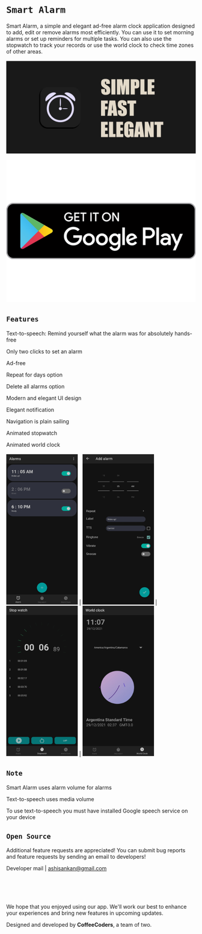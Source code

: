 # ```Smart Alarm```

Smart Alarm, a simple and elegant ad-free alarm clock application designed to add, edit or remove alarms most efficiently. You can use it to set morning alarms or set up reminders for multiple tasks. You can also use the stopwatch to track your records or use the world clock to check time zones of other areas.
<br/><br/>
![Feature Graphics](https://github.com/ashisbehera/Smart_Alarm/blob/master/images/Feature%20Graphics.jpg)

[![Google Play](https://github.com/ashisbehera/Smart_Alarm/blob/master/images/google%20play.png)](https://play.google.com/store/apps/details?id=com.coffeecoders.smartalarm)

## ```Features```

Text-to-speech: Remind yourself what the alarm was for absolutely hands-free

Only two clicks to set an alarm

Ad-free

Repeat for days option

Delete all alarms option

Modern and elegant UI design

Elegant notification

Navigation is plain sailing

Animated stopwatch

Animated world clock
<br/><br/>
<img src=https://github.com/ashisbehera/Smart_Alarm/blob/master/images/alarm.jpg width="190" height="400"> | <img src=https://github.com/ashisbehera/Smart_Alarm/blob/master/images/add%20alarm.jpg width="190" height="400"> | <img src=https://github.com/ashisbehera/Smart_Alarm/blob/master/images/stopwatch.jpg width="190" height="400"> | <img src=https://github.com/ashisbehera/Smart_Alarm/blob/master/images/world%20clock.jpg width="190" height="400">

## ```Note```

Smart Alarm uses alarm volume for alarms

Text-to-speech uses media volume

To use text-to-speech you must have installed Google speech service on your device

## ```Open Source```

Additional feature requests are appreciated! You can submit bug reports and feature requests by sending an email to developers!

Developer mail | [ashisankan@gmail.com](mailto:ashisankan@gmail.com)
<br/><br/>
<br/><br/>
<br/><br/>
We hope that you enjoyed using our app. We'll work our best to enhance your experiences and bring new features in upcoming updates.

Designed and developed by **CoffeeCoders**, a team of two.
